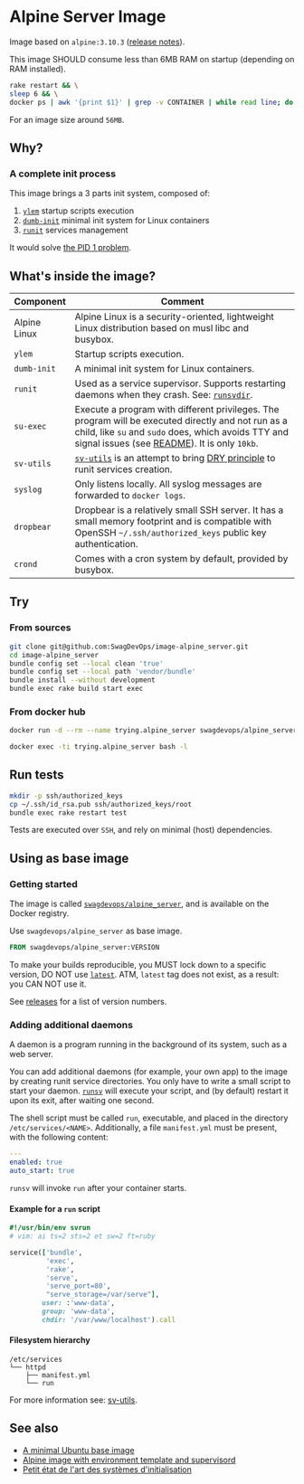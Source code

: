 # Alpine Server Image

Image based on ``alpine:3.10.3`` ([release notes][release:2019-10-21]).

This image SHOULD consume less than 6MB RAM on startup (depending on RAM installed).

```sh
rake restart && \
sleep 6 && \
docker ps | awk '{print $1}' | grep -v CONTAINER | while read line; do docker ps | grep $line | awk '{printf $NF" "}' && echo "scale=2; $(cat /sys/fs/cgroup/memory/docker/$line*/memory.usage_in_bytes)/1024/1024" | bc -l; done | sort | column -t
```

For an image size around ``56MB``.

<a name="why"></a>
## Why?

<a name="init_process"></a>
### A complete init process

This image brings a 3 parts init system, composed of:

1. [``ylem``][ylem] startup scripts execution
2. [``dumb-init``][dumb-init] minimal init system for Linux containers
3. [``runit``][runit] services management

It would solve [the PID 1 problem][blog.phusion.nl:docker-and-the-pid-1-zombie-reaping-problem].

<a name="whats_inside"></a>
## What's inside the image?

| Component        | Comment             |
| ---------------- | ------------------- |
| Alpine Linux     | Alpine Linux is a security-oriented, lightweight Linux distribution based on musl libc and busybox. |
| ``ylem``         | Startup scripts execution. |
| ``dumb-init``    | A minimal init system for Linux containers. |
| ``runit``        | Used as a service supervisor. Supports restarting daemons when they crash. See: [``runsvdir``][manpage:runsvdir]. |
| ``su-exec``      | Execute a program with different privileges. The program will be executed directly and not run as a child, like ``su`` and ``sudo`` does, which avoids TTY and signal issues (see [README][su-exec:README#parentchild-handling]). It is only ``10kb``. |
| ``sv-utils``     | [``sv-utils``][github.com:SwagDevOps/sv-utils] is an attempt to bring [DRY principle][dry-definition] to runit services creation. |
| ``syslog``       | Only listens locally. All syslog messages are forwarded to ``docker logs``. |
| ``dropbear``     | Dropbear is a relatively small SSH server. It has a small memory footprint and is compatible with OpenSSH ``~/.ssh/authorized_keys`` public key authentication. |
| ``crond``        | Comes with a cron system by default, provided by busybox. |

<a name="try"></a>
## Try

### From sources

```sh
git clone git@github.com:SwagDevOps/image-alpine_server.git
cd image-alpine_server
bundle config set --local clean 'true'
bundle config set --local path 'vendor/bundle'
bundle install --without development
bundle exec rake build start exec
```

### From docker hub

```sh
docker run -d --rm --name trying.alpine_server swagdevops/alpine_server:VERSION
```

```sh
docker exec -ti trying.alpine_server bash -l
```

<a name="tests"></a>
## Run tests

```sh
mkdir -p ssh/authorized_keys
cp ~/.ssh/id_rsa.pub ssh/authorized_keys/root
bundle exec rake restart test
```

Tests are executed over ``SSH``, and rely on minimal (host) dependencies.

<a name="using"></a>
## Using as base image

<a name="getting_started"></a>
### Getting started

The image is called [``swagdevops/alpine_server``][docker_hub.com:swagdevops/alpine_server],
and is available on the Docker registry.

Use ``swagdevops/alpine_server`` as base image.

```dockerfile
FROM swagdevops/alpine_server:VERSION
```

To make your builds reproducible, you MUST lock down
to a specific version, DO NOT use [`latest`][vsupalov.com:wrong-with-latest].
ATM, `latest` tag does not exist, as a result: you CAN NOT use it.

See [releases][github.com:swagdevops/alpine/server/releases]
for a list of version numbers.

<a name="adding_additional_daemons"></a>
### Adding additional daemons

A daemon is a program running in the background of its system, such
as a web server.

You can add additional daemons (for example, your own app) to the image
by creating runit service directories.
You only have to write a small script to start your daemon.
[``runsv``][manpage:runsv] will execute your script,
and (by default) restart it upon its exit, after waiting one second.

The shell script must be called ``run``, executable, and placed in the directory
``/etc/services/<NAME>``.
Additionally, a file ``manifest.yml`` must be present, with the following content:

```yaml
---
enabled: true
auto_start: true
```

``runsv`` will invoke ``run`` after your container starts.

#### Example for a ``run`` script

```ruby
#!/usr/bin/env svrun
# vim: ai ts=2 sts=2 et sw=2 ft=ruby

service(['bundle',
         'exec',
         'rake',
         'serve',
         'serve_port=80',
         "serve_storage=/var/serve"],
        user: :'www-data',
        group: 'www-data',
        chdir: '/var/www/localhost').call
```

#### Filesystem hierarchy

```
/etc/services
└── httpd
    ├── manifest.yml
    └── run
```

For more information see: [sv-utils][github.com:swagdevops/sv-utils].

<a name="see_also"></a>
## See also

* [A minimal Ubuntu base image][phusion/baseimage-docker]
* [Alpine image with environment template and supervisord][qenv/alpine-base]
* [Petit état de l'art des systèmes d'initialisation][linuxfr:petit-etat-de-l-art]

<!-- hyperlinks references -->

[release:2019-10-21]: https://alpinelinux.org/posts/Alpine-3.10.3-released.html
[release:2019-08-20]: https://alpinelinux.org/posts/Alpine-3.10.2-released.html
[release:2019-05-09]: https://alpinelinux.org/posts/Alpine-3.9.4-released.html
[release:2019-01-29]: https://alpinelinux.org/posts/Alpine-3.9.0-released.html
[release:2018-06-26]: https://alpinelinux.org/posts/Alpine-3.8.0-released.html
[dumb-init]: https://github.com/Yelp/dumb-init
[ylem]: https://github.com/SwagDevOps/ylem
[runit]: http://smarden.org/runit/
[su-exec:README#parentchild-handling]: https://github.com/ncopa/su-exec/blob/master/README.md#tty--parentchild-handling
[blog.phusion.nl:docker-and-the-pid-1-zombie-reaping-problem]: https://blog.phusion.nl/2015/01/20/docker-and-the-pid-1-zombie-reaping-problem/
[manpage:runsvdir]: http://manpages.ubuntu.com/manpages/bionic/man8/runsvdir.8.html
[manpage:runsv]: http://smarden.org/runit/runsv.8.html
[phusion/baseimage-docker]: https://github.com/phusion/baseimage-docker
[qenv/alpine-base]: https://github.com/qenv/alpine-base
[linuxfr:petit-etat-de-l-art]: https://linuxfr.org/news/petit-etat-de-l-art-des-systemes-d-initialisation-1
[github.com:swagdevops/sv-utils]: https://github.com/SwagDevOps/sv-utils
[docker_hub.com:swagdevops/alpine_server]: https://hub.docker.com/r/swagdevops/alpine_server
[github.com:swagdevops/alpine/server/releases]: https://github.com/SwagDevOps/image-alpine_server/releases
[vsupalov.com:wrong-with-latest]: https://vsupalov.com/docker-latest-tag/
[dry-definition]: https://en.wikipedia.org/wiki/Don%27t_repeat_yourself
